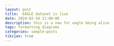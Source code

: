 ```yaml
---
layout: post
title:  EAGLE dataset is live
date: 2024-02-10 21:00:00
description: this is a new for eagle being alive
tags: formatting diagrams
categories: sample-posts
tikzjax: true
---
```


<script type="text/tikz">
\begin{tikzpicture}
    \draw[red,fill=black!60!red] (0,0) circle [radius=1.5];
    \draw[green,fill=black!60!green] (0,0) circle [x radius=1.5cm, y radius=10mm];
    \draw[blue,fill=black!60!blue] (0,0) circle [x radius=1cm, y radius=5mm, rotate=30];
\end{tikzpicture}
</script>